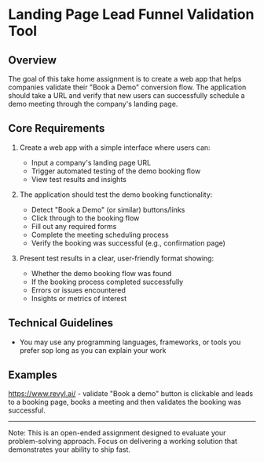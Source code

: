 # Landing Page Lead Funnel Validation Tool

## Overview
The goal of this take home assignment is to create a web app that helps companies validate their "Book a Demo" conversion flow. The application should take a URL and verify that new users can successfully schedule a demo meeting through the company's landing page.

## Core Requirements
1. Create a web app with a simple interface where users can:
   - Input a company's landing page URL
   - Trigger automated testing of the demo booking flow
   - View test results and insights

2. The application should test the demo booking functionality:
   - Detect "Book a Demo" (or similar) buttons/links
   - Click through to the booking flow
   - Fill out any required forms
   - Complete the meeting scheduling process
   - Verify the booking was successful (e.g., confirmation page)

3. Present test results in a clear, user-friendly format showing:
   - Whether the demo booking flow was found
   - If the booking process completed successfully
   - Errors or issues encountered
   - Insights or metrics of interest

## Technical Guidelines
- You may use any programming languages, frameworks, or tools you prefer sop long as you can explain your work

## Examples
https://www.revyl.ai/ - validate "Book a demo" button is clickable and leads to a booking page, books a meeting and then validates the booking was successful.

---
Note: This is an open-ended assignment designed to evaluate your problem-solving approach. Focus on delivering a working solution that demonstrates your ability to ship fast.